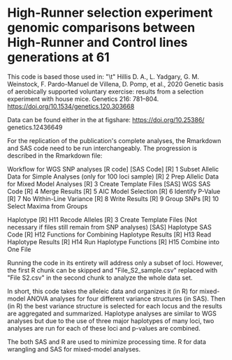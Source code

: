 # High-Runner selection experiment genomic comparisons between High-Runner and Control lines generations at 61

This code is based those used in: "\t"
	Hillis D. A., L. Yadgary, G. M. Weinstock, F. Pardo-Manuel de Villena, D. Pomp, et al., 2020 Genetic 
	basis of aerobically supported voluntary exercise: results from a selection experiment with house mice. 
	Genetics 216: 781–804. https://doi.org/10.1534/genetics.120.303668


Data can be found either in the at figshare: https://doi.org/10.25386/ genetics.12436649

For the replication of the publication's complete analyses, the Rmarkdown and SAS code need to be run 
interchangeably. The progression is described in the Rmarkdown file:

Workflow for WGS SNP analyses [R code] [SAS Code]
  [R] 1 Subset Allelic Data for Simple Analyses (only for 100 loci sample)
  [R] 2 Prep Allelic Data for Mixed Model Analyses
  [R] 3 Create Template Files
  [SAS] WGS SAS Code
  [R] 4 Merge Results
  [R] 5 AIC Model Selection
  [R] 6 Identify P-Value
  [R] 7 No Within-Line Variance
  [R] 8 Write Results
  [R] 9 Group SNPs
  [R] 10 Select Maxima from Groups

Haplotype
  [R] H11 Recode Alleles
  [R] 3 Create Template Files (Not necessary if files still remain from SNP analyses)
  [SAS] Haplotype SAS Code
  [R] H12 Functions for Combining Haplotype Results
  [R] H13 Read Haplotype Results
  [R] H14 Run Haplotype Functions
  [R] H15 Combine into One File
 
Running the code in its entirety will address only a subset of loci. However, the first R chunk can be 
skipped and "File_S2_sample.csv" replaced with "File S2.csv" in the second chunk to analyze the whole data
set.

In short, this code takes the alleleic data and organizes it (in R) for mixed-model ANOVA analyses for four 
different variance structures (in SAS). Then (in R) the best variance structure is selected for each locus 
and the results are aggregated and summarized. Haplotype analyses are similar to WGS analyses but due to 
the use of three major haplotypes of many loci, two analyses are run for each of these loci and p-values 
are combined. 

The both SAS and R are used to minimize processing time. 
R for data wrangling and SAS for mixed-model analyses.